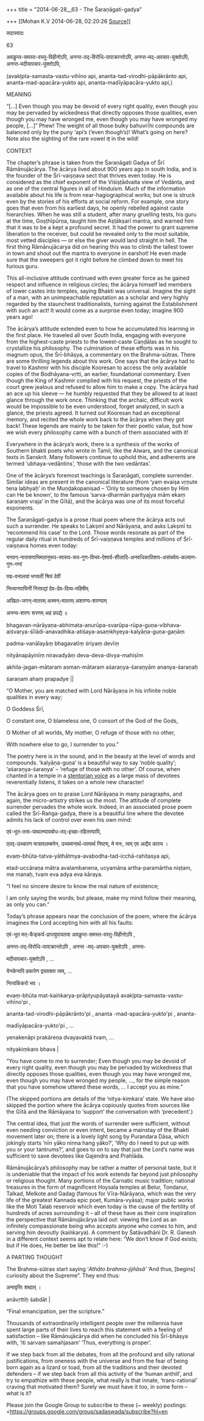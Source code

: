 +++
title = "2014-06-28__63 - The Śaraṇāgati-gadya"

+++
[[Mohan K.V	2014-06-28, 02:20:26 [Source](https://groups.google.com/g/sadaswada/c/Lc_lEqA0BBo)]]



सदास्वादः

63

  

अवकॢप्त-समस्त-वस्तु-विहीनोऽपि, अनन्त-तद्-विरोधि-पापाक्रान्तोऽपि, अनन्त-मद्-अपचार-युक्तोऽपि, अनन्त-मदीयापचार-युक्तोऽपि,

(avakḷpta-samasta-vastu-vihīno api, ananta-tad-virodhi-pāpākrānto api, ananta-mad-apacāra-yukto api, ananta-madīyāpacāra-yukto api,)

  

MEANING

  

“\[...\] Even though you may be devoid of every right quality, even though you may be pervaded by wickedness that directly opposes those qualities, even though you may have wronged me, even though you may have wronged my people, \[…\]” Phew! The weight of all those bulky bahuvrīhi compounds are balanced only by the puny ‘api’s (‘even though’s)! What’s going on here? Note also the sighting of the rare vowel ऌ in the wild!

  

CONTEXT

  

The chapter’s phrase is taken from the Śaraṇāgati Gadya of Śrī Rāmānujācārya. The ācārya lived about 900 years ago in south India, and is the founder of the Śrī-vaiṣṇava sect that thrives even today. He is considered as the chief exponent of the Viśiṣṭādvaita view of Vedānta, and as one of the central figures in all of Hinduism. Much of the information available about his life is from near-hagiographical works; but one is struck even by the stories of his efforts at social reform. For example, one story goes that even from his earliest days, he openly rebelled against caste hierarchies. When he was still a student, after many gruelling tests, his guru at the time, Goṣṭhīpūrṇa, taught him the Aṣṭākṣarī mantra, and warned him that it was to be a kept a profound secret. It had the power to grant supreme liberation to the receiver, but could be revealed only to the most suitable, most vetted disciples — or else the giver would land straight in hell. The first thing Rāmānujācarya did on hearing this was to climb the tallest tower in town and shout out the mantra to everyone in earshot! He even made sure that the sweepers got it right before he climbed down to meet his furious guru.

  

This all-inclusive attitude continued with even greater force as he gained respect and influence in religious circles; the ācārya himself led members of lower castes into temples, saying Bhakti was universal. Imagine the sight of a man, with an unimpeachable reputation as a scholar and very highly regarded by the staunchest traditionalists, turning against the Establishment with such an act! It would come as a surprise even today; imagine 900 years ago!

  

The ācārya’s attitude extended even to how he accumulated his learning in the first place. He traveled all over South India, engaging with everyone from the highest-caste priests to the lowest-caste Caṇḍālas as he sought to crystallize his philosophy. The culmination of these efforts was in his magnum opus, the Śrī-bhāṣya, a commentary on the Brahma-sūtras. There are some thrilling legends about this work. One says that the ācārya had to travel to Kashmir with his disciple Kooresan to access the only available copies of the Bodhāyana-vṛtti, an earlier, foundational commentary. Even though the King of Kashmir complied with his request, the priests of the court grew jealous and refused to allow him to make a copy. The ācārya had an ace up his sleeve — he humbly requested that they be allowed to at least glance through the work once. Thinking that the archaic, difficult work would be impossible to be even understood, forget analyzed, in such a glance, the priests agreed. It turned out Kooresan had an exceptional memory, and recited the whole work back to the ācārya when they got back! These legends are mainly to be taken for their poetic value, but how we wish every philosophy came with a bunch of them associated with it!

  

Everywhere in the ācārya’s work, there is a synthesis of the works of Southern bhakti poets who wrote in Tamil, like the Alwars, and the canonical texts in Sanskrit. Many followers continue to uphold this, and adherents are termed ‘ubhaya-vedāntins’, ‘those with the two vedāntas’.

  

One of the ācārya’s foremost teachings is Śaraṇāgati, complete surrender. Similar ideas are present in the canonical literature (from ‘yam evaiṣa vṛṇute tena labhyaḥ’ in the Muṇḍakopaniṣad – ‘Only to someone chosen by Him can He be known’, to the famous ‘sarva-dharmān parityajya mām ekaṃ śaraṇaṃ vraja’ in the Gītā), and the ācārya was one of its most forceful exponents.

  

The Śaraṇāgati-gadya is a prose ritual poem where the ācārya acts out such a surrender. He speaks to Lakṣmī and Nārāyaṇa, and asks Lakṣmī to ‘recommend his case’ to the Lord. Those words resonate as part of the regular daily ritual in hundreds of Śrī-vaiṣṇava temples and millions of Śrī-vaiṣṇava homes even today:

  

भगवन्-नारायणाभिमतानुरूप-स्वरूप-रूप-गुण-विभव-ऐश्वर्य-शीलादि-अनवधिकातिशय-असंख्येय-कल्याण-गुण-गणां

पद्म-वनालयां भगवतीं श्रियं देवीं

नित्यानपायिनीं निरवद्यां देव-देव-दिव्य-महिषीम्

अखिल-जगन्-मातरम् अस्मन्-मातरम् अशरण्य-शरण्याम्

अनन्य-शरणः शरणम् अहं प्रपद्ये ॥

bhagavan-nārāyaṇa-abhimata-anurūpa-svarūpa-rūpa-guṇa-vibhava-aiśvarya-śīlādi-anavadhika-atiśaya-asaṃkhyeya-kalyāṇa-guṇa-gaṇāṃ

padma-vanālayāṃ bhagavatīṃ śriyaṃ devīṃ

nityānapāyinīṃ niravadyāṃ deva-deva-divya-mahiṣīm

akhila-jagan-mātaram asman-mātaram aśaraṇya-śaraṇyām ananya-śaraṇaḥ

śaraṇam ahaṃ prapadye \|\|

  

“O Mother, you are matched with Lord Nārāyaṇa in his infinite noble qualities in every way;

O Goddess Śrī,

O constant one, O blameless one, O consort of the God of the Gods,

O Mother of all worlds, My mother, O refuge of those with no other,

With nowhere else to go, I surrender to you.”

  

The poetry here is in the sound, and in the beauty at the level of words and compounds. ‘kalyāṇa-guṇa’ is a beautiful way to say ‘noble quality’; ‘aśaraṇya-śaraṇya’ – ‘refuge of those with no other’. Of course, when chanted in a temple in a [stentorian voice](http://www.prapatti.com/slokas/mp3/saranaagatigadyam.mp3) as a large mass of devotees reverentially listens, it takes on a whole new character!

  

The ācārya goes on to praise Lord Nārāyaṇa in many paragraphs, and again, the micro-artistry strikes us the most. The attitude of complete surrender pervades the whole work. Indeed, in an associated prose poem called the Śrī-Raṅga-gadya, there is a beautiful line where the devotee admits his lack of control over even his own mind:

  

एवं-भूत-तत्व-याथात्म्यावबोध-तद्-इच्छा-रहितस्यापि,

एतद्-उच्चारण मात्रावलम्बनेन, उच्यमानार्थ-परमार्थ निष्टम्, मे मनः, त्वम् एव अद्यैव कारय ।

evaṃ-bhūta-tatva-yāthātmya-avabodha-tad-icchā-rahitasya api,

etad-uccāraṇa mātra avalambanena, ucyamāna artha-paramārtha niṣṭam, me manaḥ, tvam eva adya eva kāraya.

  

“I feel no sincere desire to know the real nature of existence;

I am only saying the words; but please, make my mind follow their meaning, as only you can.”

  

Today’s phrase appears near the conclusion of the poem, where the ācārya imagines the Lord accepting him with all his faults:

  

एवं-भूत मत्-कैङ्कर्य-प्राप्त्युपायतया अवकॢप्त-समस्त-वस्तु-विहीनोऽपि ,

अनन्त-तद्-विरोधि-पापाक्रान्तोऽपि , अनन्त -मद्-अपचार-युक्तोऽपि , अनन्त-

मदीयापचार-युक्तोऽपि , ...

येनकेनापि प्रकारेण द्वयवक्ता त्वम्, ...

नित्यकिंकरो भव ।

evaṃ-bhūta mat-kaiṅkarya-prāptyupāyatayā avakḷpta-samasta-vastu-vihīno'pi ,

ananta-tad-virodhi-pāpākrānto'pi , ananta -mad-apacāra-yukto'pi , ananta-

madīyāpacāra-yukto'pi , ...

yenakenāpi prakāreṇa dvayavaktā tvam, ...

nityakiṃkaro bhava \|

  

“You have come to me to surrender; Even though you may be devoid of every right quality, even though you may be pervaded by wickedness that directly opposes those qualities, even though you may have wronged me, even though you may have wronged my people, …, for the simple reason that you have somehow uttered these words, … I accept you as mine.”

  

(The skipped portions are details of the ‘nitya-kiṃkara’ state. We have also skipped the portion where the ācārya copiously quotes from sources like the Gītā and the Rāmāyaṇa to ‘support’ the conversation with ‘precedent’.)

  

The central idea, that just the words of surrender were sufficient, without even needing conviction or even intent, became a mainstay of the Bhakti movement later on; there is a lovely light song by Purandara Dāsa, which jokingly starts ‘nīn yāko ninna hang yāko?’, ‘Why do I need to put up with you or your tantrums?’, and goes to on to say that just the Lord’s name was sufficient to save devotees like Gajendra and Prahlāda.

  

Rāmānujācārya’s philosophy may be rather a matter of personal taste, but it is undeniable that the impact of his work extends far beyond just philosophy or religious thought. Many portions of the Carnatic music tradition; national treasures in the form of magnificent Hoysala temples at Belur, Tondanur, Talkad, Melkote and Gadag (famous for Vīra-Nārāyaṇa, which was the very life of the greatest Kannada epic poet, Kumāra-vyāsa); major public works like the Moti Talab reservoir which even today is the cause of the fertility of hundreds of acres surrounding it – all of these have as their core inspiration the perspective that Rāmānujācārya laid out: viewing the Lord as an infinitely compassionate being who accepts anyone who comes to him, and serving him devoutly (kaiṅkarya). A comment by Śatāvadhāni Dr. R. Ganesh in a different context seems apt to relate here: “We don’t know if God exists; but if He does, He better be like this!” :-)

  

A PARTING THOUGHT

  

The Brahma-sūtras start saying ‘*Athāto brahma-jijñāsā’* ‘And thus, \[begins\] curiosity about the Supreme”. They end thus:

  

अनावृत्तिः शब्दात् ।

anāvṛttiḥ śabdāt \|

  

“Final emancipation, per the scripture.”

  

Thousands of extraordinarily intelligent people over the millennia have spent large parts of their lives to reach this statement with a feeling of satisfaction – like Rāmānujācārya did when he concluded his Śrī-bhāṣya with, ‘iti sarvaṃ samañjasam’ ‘Thus, everything is proper’.

  

If we step back from all the debates, from all the profound and silly rational justifications, from oneness with the universe and from the fear of being born again as a lizard or toad, from all the traditions and their devoted defenders – if we step back from all this activity of the ‘human anthill’, and try to empathize with these people, what really is that innate, ‘trans-rational’ craving that motivated them? Surely we must have it too, in some form – what is it?

  

Please join the Google Group to subscribe to these (\~ weekly) postings: <https://groups.google.com/group/sadaswada/subscribe?hl=en 

  

